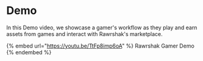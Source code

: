 # Demo

In this Demo video, we showcase a gamer's workflow as they play and earn assets from games and interact with Rawrshak's marketplace.

{% embed url="https://youtu.be/TtFp8imp6oA" %}
Rawrshak Gamer Demo
{% endembed %}
